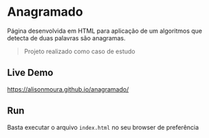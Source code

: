# Anagramado

Página desenvolvida em HTML para aplicação de um algoritmos que detecta de duas palavras são anagramas.

> Projeto realizado como caso de estudo

## Live Demo

https://alisonmoura.github.io/anagramado/

## Run

Basta executar o arquivo `index.html` no seu browser de preferência